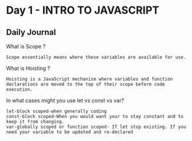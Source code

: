 # Day 1 - INTRO TO JAVASCRIPT

## Daily Journal
What is Scope ?
```
Scope essentially means where these variables are available for use.
```

What is Hoisting ?
```
Hoisting is a JavaScript mechanism where variables and function declarations are moved to the top of their scope before code execution.
```

In what cases might you use let vs const vs var?
```
let-block scoped-when generally coding
const-block scoped-When you would want your to stay constant and to keep it from changing.
var-globally scoped or function scoped- If let stop existing. If you need your variable to be updated and re-declared
```